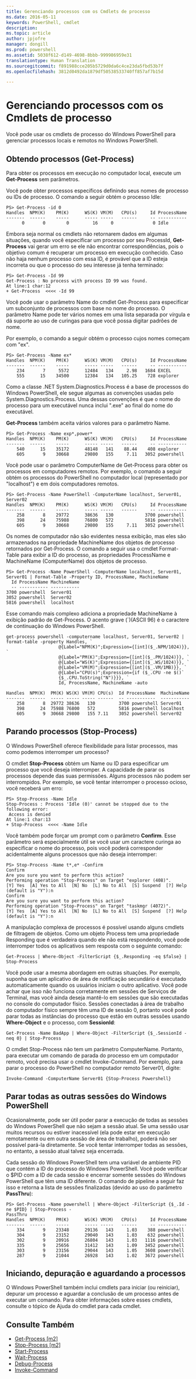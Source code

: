 ```yaml
---
title: Gerenciando processos com os Cmdlets de processo
ms.date: 2016-05-11
keywords: PowerShell, cmdlet
description: 
ms.topic: article
author: jpjofre
manager: dongill
ms.prod: powershell
ms.assetid: 5038f612-d149-4698-8bbb-999986959e31
translationtype: Human Translation
ms.sourcegitcommit: f891988cce205b5729d0da6c4ce23da5fbd53b7f
ms.openlocfilehash: 3812d0492da1879df50538533740ff857af7b15d

---
```


# Gerenciando processos com os Cmdlets de processo
Você pode usar os cmdlets de processo do Windows PowerShell para gerenciar processos locais e remotos no Windows PowerShell.

## Obtendo processos (Get-Process)
Para obter os processos em execução no computador local, execute um **Get-Process** sem parâmetros.

Você pode obter processos específicos definindo seus nomes de processo ou IDs de processo. O comando a seguir obtém o processo Idle:

```
PS> Get-Process -id 0
Handles  NPM(K)    PM(K)      WS(K) VM(M)   CPU(s)     Id ProcessName
-------  ------    -----      ----- -----   ------     -- -----------
      0       0        0         16     0               0 Idle
```

Embora seja normal os cmdlets não retornarem dados em algumas situações, quando você especificar um processo por seu ProcessId, **Get-Process** vai gerar um erro se ele não encontrar correspondências, pois o objetivo comum é recuperar um processo em execução conhecido. Caso não haja nenhum processo com essa ID, é provável que a ID esteja incorreta ou que o processo do seu interesse já tenha terminado:

```
PS> Get-Process -Id 99
Get-Process : No process with process ID 99 was found.
At line:1 char:12
+ Get-Process  <<<< -Id 99
```

Você pode usar o parâmetro Name do cmdlet Get-Process para especificar um subconjunto de processos com base no nome do processo. O parâmetro Name pode ter vários nomes em uma lista separada por vírgula e dá suporte ao uso de curingas para que você possa digitar padrões de nome.

Por exemplo, o comando a seguir obtém o processo cujos nomes começam com "ex".

```
PS> Get-Process -Name ex*
Handles  NPM(K)    PM(K)      WS(K) VM(M)   CPU(s)     Id ProcessName
-------  ------    -----      ----- -----   ------     -- -----------
    234       7     5572      12484   134     2.98   1684 EXCEL
    555      15    34500      12384   134   105.25    728 explorer
```

Como a classe .NET System.Diagnostics.Process é a base de processos do Windows PowerShell, ele segue algumas as convenções usadas pelo System.Diagnostics.Process. Uma dessas convenções é que o nome do processo para um executável nunca inclui ".exe" ao final do nome do executável.

**Get-Process** também aceita vários valores para o parâmetro Name.

```
PS> Get-Process -Name exp*,power* 
Handles  NPM(K)    PM(K)      WS(K) VM(M)   CPU(s)     Id ProcessName
-------  ------    -----      ----- -----   ------     -- -----------
    540      15    35172      48148   141    88.44    408 explorer
    605       9    30668      29800   155     7.11   3052 powershell
```

Você pode usar o parâmetro ComputerName de Get-Process para obter os processos em computadores remotos. Por exemplo, o comando a seguir obtém os processos do PowerShell no computador local (representado por "localhost") e em dois computadores remotos.

```
PS> Get-Process -Name PowerShell -ComputerName localhost, Server01, Server02
Handles  NPM(K)    PM(K)      WS(K) VM(M)   CPU(s)     Id ProcessName
-------  ------    -----      ----- -----   ------     -- -----------
    258       8    29772      38636   130            3700 powershell
    398      24    75988      76800   572            5816 powershell
    605       9    30668      29800   155     7.11   3052 powershell
```

Os nomes de computador não são evidentes nessa exibição, mas eles são armazenados na propriedade MachineName dos objetos de processo retornados por Get-Process. O comando a seguir usa o cmdlet Format-Table para exibir a ID do processo, as propriedades ProcessName e MachineName (ComputerName) dos objetos de processo.

```
PS> Get-Process -Name PowerShell -ComputerName localhost, Server01, Server01 | Format-Table -Property ID, ProcessName, MachineName
  Id ProcessName MachineName
  -- ----------- -----------
3700 powershell  Server01
3052 powershell  Server02
5816 powershell  localhost
```

Esse comando mais complexo adiciona a propriedade MachineName à exibição padrão de Get-Process. O acento grave (\`)(ASCII 96) é o caractere de continuação do Windows PowerShell.

```
get-process powershell -computername localhost, Server01, Server02 | format-table -property Handles, `
                    @{Label="NPM(K)";Expression={[int]($_.NPM/1024)}}, `
                    @{Label="PM(K)";Expression={[int]($_.PM/1024)}}, `
                    @{Label="WS(K)";Expression={[int]($_.WS/1024)}}, `
                    @{Label="VM(M)";Expression={[int]($_.VM/1MB)}}, `
                    @{Label="CPU(s)";Expression={if ($_.CPU -ne $()` 
                    {$_.CPU.ToString("N")}}}, `                                                                         
                    Id, ProcessName, MachineName -auto

Handles  NPM(K)  PM(K) WS(K) VM(M) CPU(s)  Id ProcessName  MachineName
-------  ------  ----- ----- ----- ------  -- -----------  -----------
    258       8  29772 38636   130         3700 powershell Server01
    398      24  75988 76800   572         5816 powershell localhost
    605       9  30668 29800   155 7.11    3052 powershell Server02
```

## Parando processos (Stop-Process)
O Windows PowerShell oferece flexibilidade para listar processos, mas como podemos interromper um processo?

O cmdlet **Stop-Process** obtém um Name ou ID para especificar um processo que você deseja interromper. A capacidade de parar os processos depende das suas permissões. Alguns processos não podem ser interrompidos. Por exemplo, se você tentar interromper o processo ocioso, você receberá um erro:

```
PS> Stop-Process -Name Idle
Stop-Process : Process 'Idle (0)' cannot be stopped due to the following error:
 Access is denied
At line:1 char:13
+ Stop-Process  <<<< -Name Idle
```

Você também pode forçar um prompt com o parâmetro **Confirm**. Esse parâmetro será especialmente útil se você usar um caractere curinga ao especificar o nome do processo, pois você poderá corresponder acidentalmente alguns processos que não deseja interromper:

```
PS> Stop-Process -Name t*,e* -Confirm
Confirm
Are you sure you want to perform this action?
Performing operation "Stop-Process" on Target "explorer (408)".
[Y] Yes  [A] Yes to All  [N] No  [L] No to All  [S] Suspend  [?] Help
(default is "Y"):n
Confirm
Are you sure you want to perform this action?
Performing operation "Stop-Process" on Target "taskmgr (4072)".
[Y] Yes  [A] Yes to All  [N] No  [L] No to All  [S] Suspend  [?] Help
(default is "Y"):n
```

A manipulação complexa de processos é possível usando alguns cmdlets de filtragem de objetos. Como um objeto Process tem uma propriedade Responding que é verdadeira quando ele não está respondendo, você pode interromper todos os aplicativos sem resposta com o seguinte comando:

```
Get-Process | Where-Object -FilterScript {$_.Responding -eq $false} | Stop-Process
```

Você pode usar a mesma abordagem em outras situações. Por exemplo, suponha que um aplicativo de área de notificação secundário é executado automaticamente quando os usuários iniciam o outro aplicativo. Você pode achar que isso não funciona corretamente em sessões de Serviços de Terminal, mas você ainda deseja mantê-lo em sessões que são executadas no console do computador físico. Sessões conectadas à área de trabalho do computador físico sempre têm uma ID de sessão 0, portanto você pode parar todas as instâncias do processo que estão em outras sessões usando **Where-Object** e o processo, com **SessionId**:

```
Get-Process -Name BadApp | Where-Object -FilterScript {$_.SessionId -neq 0} | Stop-Process
```

O cmdlet Stop-Process não tem um parâmetro ComputerName. Portanto, para executar um comando de parada do processo em um computador remoto, você precisa usar o cmdlet Invoke-Command. Por exemplo, para parar o processo do PowerShell no computador remoto Server01, digite:

```
Invoke-Command -ComputerName Server01 {Stop-Process Powershell}
```

## Parar todas as outras sessões do Windows PowerShell
Ocasionalmente, pode ser útil poder parar a execução de todas as sessões do Windows PowerShell que não sejam a sessão atual. Se uma sessão usar muitos recursos ou estiver inacessível (ela pode estar em execução remotamente ou em outra sessão de área de trabalho), poderá não ser possível pará-la diretamente. Se você tentar interromper todas as sessões, no entanto, a sessão atual talvez seja encerrada.

Cada sessão do Windows PowerShell tem uma variável de ambiente PID que contém a ID do processo do Windows PowerShell. Você pode verificar o $PID com a ID de cada sessão e encerrar somente sessões do Windows PowerShell que têm uma ID diferente. O comando de pipeline a seguir faz isso e retorna a lista de sessões finalizadas (devido ao uso do parâmetro **PassThru**):

```
PS> Get-Process -Name powershell | Where-Object -FilterScript {$_.Id -ne $PID} | Stop-Process -
PassThru
Handles  NPM(K)    PM(K)      WS(K) VM(M)   CPU(s)     Id ProcessName
-------  ------    -----      ----- -----   ------     -- -----------
    334       9    23348      29136   143     1.03    388 powershell
    304       9    23152      29040   143     1.03    632 powershell
    302       9    20916      26804   143     1.03   1116 powershell
    335       9    25656      31412   143     1.09   3452 powershell
    303       9    23156      29044   143     1.05   3608 powershell
    287       9    21044      26928   143     1.02   3672 powershell
```

## Iniciando, depuração e aguardando a processos
O Windows PowerShell também inclui cmdlets para iniciar (ou reiniciar), depurar um processo e aguardar a conclusão de um processo antes de executar um comando. Para obter informações sobre esses cmdlets, consulte o tópico de Ajuda do cmdlet para cada cmdlet.

## Consulte Também
- [Get-Process [m2]](https://technet.microsoft.com/en-us/library/27a05dbd-4b69-48a3-8d55-b295f6225f15)
- [Stop-Process [m2]](https://technet.microsoft.com/en-us/library/12454238-9881-457a-bde4-fb6cd124deec)
- [Start-Process](https://technet.microsoft.com/en-us/library/41a7e43c-9bb3-4dc2-8b0c-f6c32962e72c)
- [Wait-Process](https://technet.microsoft.com/en-us/library/9222af7a-789d-4a09-aa90-09d7c256c799)
- [Debug-Process](https://technet.microsoft.com/en-us/library/eea1dace-3913-4dbd-b659-5a94a610eee1)
- [Invoke-Command](https://technet.microsoft.com/en-us/library/22fd98ba-1874-492e-95a5-c069467b8462)



<!--HONumber=Oct16_HO3-->


